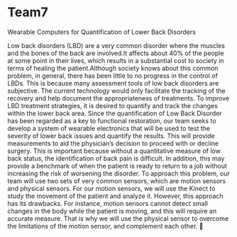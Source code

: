 # Team7
Wearable Computers for Quantification of Lower Back Disorders

Low back disorders (LBD) are a very common disorder where the muscles and the bones of the back are involved.It affects about 40% of the people at some point in their lives, which results in a substantial cost to society in terms of healing the patient.Although society knows about this common problem, in general, there has been little to no progress in the control of LBDs. This is because many assessment tools of low back disorders are subjective. The current technology would only facilitate the tracking of the recovery and help document the appropriateness of treatments.
	To improve LBD treatment strategies, it is desired to quantify and track the changes within the lower back area. Since the quantification of Low Back Disorder has been regarded as a key to functional restoration, our team seeks to develop a system of wearable electronics that will be used to test the severity of lower back issues and quantify the results. This will provide measurements to aid the physician’s decision to proceed with or decline surgery. This is important because without a quantitative measure of low back status, the identification of back pain is difficult. In addition, this may provide a benchmark of when the patient is ready to return to a job without increasing the risk of worsening the disorder.
	To approach this problem, our team will use two sets of very common sensors, which are motion sensors and physical sensors. For our motion sensors, we will use the Kinect to study the movement of the patient and analyze it. However, this approach has its drawbacks. For instance, motion sensors cannot detect small changes in the body while the patient is moving, and this will require an accurate measure. That is why we will use the physical sensor to overcome the limitations of the motion sensor, and complement each other.

